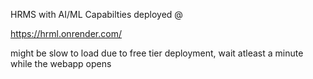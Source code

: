 HRMS with AI/ML Capabilties
deployed @
 
https://hrml.onrender.com/

might be slow to load due to free tier deployment, wait atleast a minute while the webapp opens
